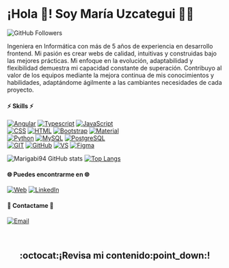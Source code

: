 # ¡Hola :wave:! Soy María Uzcategui :woman_technologist:
![GitHub Followers](https://img.shields.io/github/followers/marigabi94?style=social)


Ingeniera en Informática con más de 5 años de experiencia en desarrollo frontend. Mi pasión es crear webs de calidad, intuitivas y construidas bajo las mejores prácticas. Mi enfoque en la evolución, adaptabilidad y flexibilidad demuestra mi capacidad constante de superación. Contribuyo al valor de los equipos mediante la mejora continua de mis conocimientos y habilidades, adaptándome ágilmente a las cambiantes necesidades de cada proyecto.

#### :zap: Skills :zap: 
[![Angular](https://img.shields.io/badge/Angular-DD0031?style=for-the-badge&logo=angular&logoColor=white&labelColor=101010)]()
[![Typescript](https://img.shields.io/badge/Typescritp-3178C6?style=for-the-badge&logo=typescript&logoColor=white&labelColor=101010)]()
[![JavaScript](https://img.shields.io/badge/JavaScript-F7DF1E?style=for-the-badge&logo=javascript&logoColor=white&labelColor=101010)]()</br>
[![CSS](https://img.shields.io/badge/CSS-1572B6?style=for-the-badge&logo=css3&logoColor=white&labelColor=101010)]()
[![HTML](https://img.shields.io/badge/HTML-E34F26?style=for-the-badge&logo=html5&logoColor=white&labelColor=101010)]() 
[![Bootstrap](https://img.shields.io/badge/Bootstrap-7952B3?style=for-the-badge&logo=bootstrap&logoColor=white&labelColor=101010)]()
[![Material](https://img.shields.io/badge/Material-EE729B?style=for-the-badge&logo=materialdesign&logoColor=white&labelColor=101010)]() </br>
[![Python](https://img.shields.io/badge/Python-3776AB?style=for-the-badge&logo=python&logoColor=white&labelColor=101010)]()
[![MySQL](https://img.shields.io/badge/MySQL-DE8909?style=for-the-badge&logo=mysql&logoColor=white&labelColor=101010)]()
[![PostgreSQL](https://img.shields.io/badge/PostgreSQL-4169E1?style=for-the-badge&logo=postgresql&logoColor=white&labelColor=101010)]()</br>
[![GIT](https://img.shields.io/badge/Git-F05032?style=for-the-badge&logo=git&logoColor=white&labelColor=101010)]()
[![GitHub](https://img.shields.io/badge/Github-181717?style=for-the-badge&logo=github&logoColor=white&labelColor=101010)]()
[![VS](https://img.shields.io/badge/VSCode-007ACC?style=for-the-badge&logo=visual-studio-code&logoColor=white&labelColor=101010)]()
[![Figma](https://img.shields.io/badge/Figma-F24E1E?style=for-the-badge&logo=figma&logoColor=white&labelColor=101010)]()</br>


![Marigabi94 GitHub stats](https://github-readme-stats.vercel.app/api?username=marigabi94&count_private=true&show_icons=true&hide=contribs&hide_border=true&locale=es)
[![Top Langs](https://github-readme-stats.vercel.app/api/top-langs/?username=marigabi94&layout=compact&langs_count=6&hide_border=true&locale=es)](https://github.com/marigabi94/github-readme-stats)


#### :globe_with_meridians: Puedes encontrarme en :globe_with_meridians:
[![Web](https://img.shields.io/badge/Web-Ing.MariaUzcategui-3DCBC2?style=for-the-badge&logo=dev.to&logoColor=white&labelColor=101010)](https://ingmariauzcategui-e7a20.web.app/)
[![LinkedIn](https://img.shields.io/badge/LinkedIn-Maria_Uzcategui-0A66C2?style=for-the-badge&logo=linkedin&logoColor=white&labelColor=101010)]( https://www.linkedin.com/in/ingmariauzcategui/)

#### :email: Contactame :email: </br>
[![Email](https://img.shields.io/badge/Correo-EA4335?style=for-the-badge&logo=gmail&logoColor=white&labelColor=101010)](mailto:mariauzcateguidev@gmail.com)



</br>
<p aling="center" width="300">
   <h2 align="center">:octocat:¡Revisa mi contenido:point_down:!</h2>
</p>


